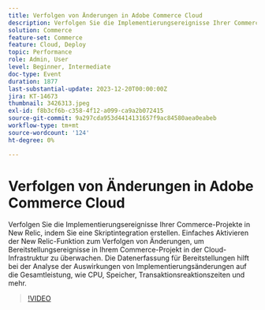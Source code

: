 ```yaml
---
title: Verfolgen von Änderungen in Adobe Commerce Cloud
description: Verfolgen Sie die Implementierungsereignisse Ihrer Commerce-Projekte in New Relic, indem Sie eine Skriptintegration erstellen. Einfaches Aktivieren der New Relic-Funktion zum Verfolgen von Änderungen, um Bereitstellungsereignisse in Ihrem Commerce-Projekt in der Cloud-Infrastruktur zu überwachen. Die Datenerfassung für Bereitstellungen hilft bei der Analyse der Auswirkungen von Implementierungsänderungen auf die Gesamtleistung, wie CPU, Speicher, Transaktionsreaktionszeiten und mehr.
solution: Commerce
feature-set: Commerce
feature: Cloud, Deploy
topic: Performance
role: Admin, User
level: Beginner, Intermediate
doc-type: Event
duration: 1877
last-substantial-update: 2023-12-20T00:00:00Z
jira: KT-14673
thumbnail: 3426313.jpeg
exl-id: f8b3cf6b-c358-4f12-a099-ca9a2b072415
source-git-commit: 9a297cda953d4414131657f9ac84580aea0eabeb
workflow-type: tm+mt
source-wordcount: '124'
ht-degree: 0%

---
```


# Verfolgen von Änderungen in Adobe Commerce Cloud

Verfolgen Sie die Implementierungsereignisse Ihrer Commerce-Projekte in New Relic, indem Sie eine Skriptintegration erstellen. Einfaches Aktivieren der New Relic-Funktion zum Verfolgen von Änderungen, um Bereitstellungsereignisse in Ihrem Commerce-Projekt in der Cloud-Infrastruktur zu überwachen. Die Datenerfassung für Bereitstellungen hilft bei der Analyse der Auswirkungen von Implementierungsänderungen auf die Gesamtleistung, wie CPU, Speicher, Transaktionsreaktionszeiten und mehr.

>[!VIDEO](https://video.tv.adobe.com/v/3426313/?learn=on)
